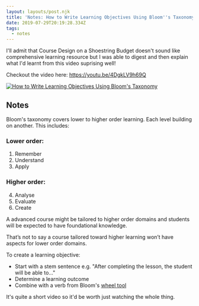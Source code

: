 ```yaml
---
layout: layouts/post.njk
title: 'Notes: How to Write Learning Objectives Using Bloom''s Taxonomy'
date: 2019-07-29T20:19:28.334Z
tags:
  - notes
---
```

I'll admit that Course Design on a Shoestring Budget doesn't sound like comprehensive learning resource but I was able to digest and then explain what I'd learnt from this video suprising well!

Checkout the video here: https://youtu.be/4DgkLV9h69Q

[![How to Write Learning Objectives Using Bloom's Taxonomy](https://img.youtube.com/vi/4DgkLV9h69Q/0.jpg)](https://www.youtube.com/watch?v=4DgkLV9h69Q "How to Write Learning Objectives Using Bloom's Taxonomy")


## Notes


Bloom's taxonomy covers lower to higher order learning. Each level building on another. This includes:

### Lower order: 

1. Remember
2. Understand
3. Apply

### Higher order:

4. Analyse
5. Evaluate
6. Create

A advanced course might be tailored to higher order domains and students will be expected to have foundational knowledge.

That’s not to say a course tailored toward higher learning won’t have aspects for lower order domains.

To create a learning objective:

* Start with a stem sentence e.g. "After completing the lesson, the student will be able to..."
* Determine a learning outcome
* Combine with a verb from Bloom's [wheel tool](https://ep.jhu.edu/files/ep-blooms-wheel.pdf)

It's quite a short video so it'd be worth just watching the whole thing.




